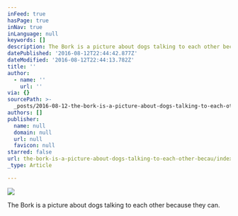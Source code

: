 ```yaml
---
inFeed: true
hasPage: true
inNav: true
inLanguage: null
keywords: []
description: The Bork is a picture about dogs talking to each other because they can.
datePublished: '2016-08-12T22:44:42.877Z'
dateModified: '2016-08-12T22:44:13.782Z'
title: ''
author:
  - name: ''
    url: ''
via: {}
sourcePath: >-
  _posts/2016-08-12-the-bork-is-a-picture-about-dogs-talking-to-each-other-becau.md
authors: []
publisher:
  name: null
  domain: null
  url: null
  favicon: null
starred: false
url: the-bork-is-a-picture-about-dogs-talking-to-each-other-becau/index.html
_type: Article

---
```

![](https://the-grid-user-content.s3-us-west-2.amazonaws.com/020f2307-a1a2-4707-b89f-ed18ca2b3216.jpg)

The Bork is a picture about dogs talking to each other because they can.
